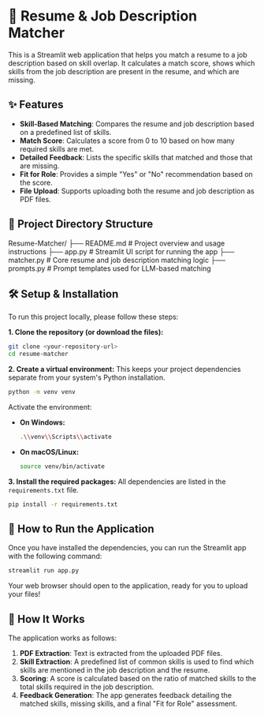 # 📄 Resume & Job Description Matcher

This is a Streamlit web application that helps you match a resume to a job description based on skill overlap. It calculates a match score, shows which skills from the job description are present in the resume, and which are missing.

## ✨ Features

- **Skill-Based Matching**: Compares the resume and job description based on a predefined list of skills.
- **Match Score**: Calculates a score from 0 to 10 based on how many required skills are met.
- **Detailed Feedback**: Lists the specific skills that matched and those that are missing.
- **Fit for Role**: Provides a simple "Yes" or "No" recommendation based on the score.
- **File Upload**: Supports uploading both the resume and job description as PDF files.

## 📁 Project Directory Structure
Resume-Matcher/
├── README.md # Project overview and usage instructions
├── app.py # Streamlit UI script for running the app
├── matcher.py # Core resume and job description matching logic
├── prompts.py # Prompt templates used for LLM-based matching

## 🛠️ Setup & Installation

To run this project locally, please follow these steps:

**1. Clone the repository (or download the files):**
```bash
git clone <your-repository-url>
cd resume-matcher
```

**2. Create a virtual environment:**
This keeps your project dependencies separate from your system's Python installation.
```bash
python -m venv venv
```
Activate the environment:
- **On Windows:**
  ```bash
  .\\venv\\Scripts\\activate
  ```
- **On macOS/Linux:**
  ```bash
  source venv/bin/activate
  ```

**3. Install the required packages:**
All dependencies are listed in the `requirements.txt` file.
```bash
pip install -r requirements.txt
```

## 🚀 How to Run the Application

Once you have installed the dependencies, you can run the Streamlit app with the following command:

```bash
streamlit run app.py
```

Your web browser should open to the application, ready for you to upload your files!

## 🔧 How It Works

The application works as follows:
1.  **PDF Extraction**: Text is extracted from the uploaded PDF files.
2.  **Skill Extraction**: A predefined list of common skills is used to find which skills are mentioned in the job description and the resume.
3.  **Scoring**: A score is calculated based on the ratio of matched skills to the total skills required in the job description.
4.  **Feedback Generation**: The app generates feedback detailing the matched skills, missing skills, and a final "Fit for Role" assessment. 
